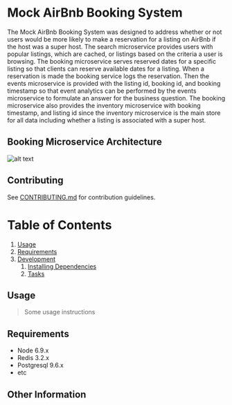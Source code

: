 # Mock AirBnb Booking System

The Mock AirBnb Booking System was designed to address whether or not users would be more likely to make a reservation for a listing on AirBnb if the host was a super host.
The search microservice provides users with popular listings, which are cached, or listings based on the criteria a user is browsing.
The booking microservice serves reserved dates for a specific listing so that clients can reserve available dates for a listing. When a reservation is made the booking service logs the reservation. Then the events microservice is provided with the listing id, booking id, and booking timestamp so that event analytics can be performed by the events microservice to formulate an answer for the business question. The booking microservice also provides the inventory microservice with booking timestamp, and listing id since the inventory microservice is the main store for all data including whether a listing is associated with a super host.

## Booking Microservice Architecture

![alt text](https://s3.amazonaws.com/poly-screenshots.angel.co/Project/0e/797629/382e2f362d17260ee35c9e012bd03f97-original.png "Mock Airbnb Booking System Architecture")

## Contributing

See [CONTRIBUTING.md](CONTRIBUTING.md) for contribution guidelines.

# Table of Contents

1. [Usage](#Usage)
1. [Requirements](#requirements)
1. [Development](#development)
   1. [Installing Dependencies](#installing-dependencies)
   1. [Tasks](#tasks)

## Usage

> Some usage instructions

## Requirements

- Node 6.9.x
- Redis 3.2.x
- Postgresql 9.6.x
- etc

## Other Information
